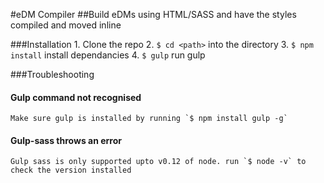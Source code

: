 #eDM Compiler
##Build eDMs using HTML/SASS and have the styles compiled and moved inline

###Installation
	1. Clone the repo
	2. `$ cd <path>` into the directory
	3. `$ npm install` install dependancies
	4. `$ gulp` run gulp

###Troubleshooting
#### Gulp command not recognised
	Make sure gulp is installed by running `$ npm install gulp -g`

#### Gulp-sass throws an error
	Gulp sass is only supported upto v0.12 of node. run `$ node -v` to check the version installed